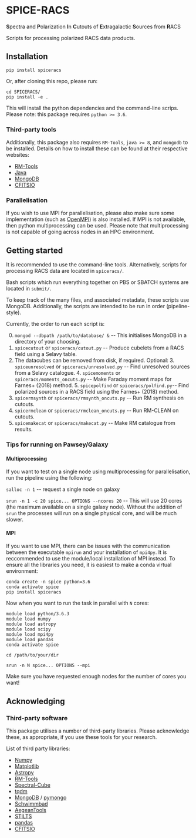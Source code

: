 # SPICE-RACS
**S**pectra and **P**olarization **I**n **C**utouts of **E**xtragalactic **S**ources from **R**ACS

Scripts for processing polarized RACS data products.


## Installation
```
pip install spiceracs
```
Or, after cloning this repo, please run:
```
cd SPICERACS/
pip install -e .
```
This will install the python dependencies and the command-line scrips. Please note: this package requires `python >= 3.6`.

### Third-party tools
Additionally, this package also requires `RM-Tools`, `java >= 8`, and `mongodb` to be installed. Details on how to install these can be found at their respective websites:
* [RM-Tools](https://github.com/CIRADA-Tools/RM)
* [Java](https://www.java.com/en/download/)
* [MongoDB](https://www.mongodb.com/what-is-mongodb)
* [CFITSIO](https://heasarc.gsfc.nasa.gov/fitsio/)

### Parallelisation
If you wish to use MPI for parallelisation, please also make sure some implementation (such as [OpenMPI](https://www.open-mpi.org/)) is also installed. If MPI is not available, then python multiprocessing can be used. Please note that multiprocessing is not capable of going across nodes in an HPC environment. 

## Getting started
It is recommended to use the command-line tools. Alternatively, scripts for processing RACS data are located in `spiceracs/`. 

Bash scripts which run everything together on PBS or SBATCH systems are located in `submit/`.

To keep track of the many files, and associated metadata, these scripts use MongoDB. Additionally, the scripts are intended to be run in order (pipeline-style). 

Currently, the order to run each script is:

0. `mongod --dbpath /path/to/database/ &` -- This initialises MongoDB in a directory of your choosing.
1. `spicecutout` or `spiceracs/cutout.py` -- Produce cubelets from a RACS field using a Selavy table.
2. The datacubes can be removed from disk, if required.
Optional:
    3. `spiceunresolved` or `spiceracs/unresolved.py` -- Find unresolved sources from a Selavy catalogue.
    4. `spicemoments` or `spiceracs/moments_oncuts.py` -- Make Faraday moment maps for Farnes+ (2018) method.
    5. `spicepolfind` or `spiceracs/polfind.py`-- Find polarized sources in a RACS field using the Farnes+ (2018) method.
6. `spicermsynth` or `spiceracs/rmsynth_oncuts.py` -- Run RM synthesis on cutouts.
7. `spicermclean` or `spiceracs/rmclean_oncuts.py` -- Run RM-CLEAN on cutouts.
8.  `spicemakecat` or `spiceracs/makecat.py` -- Make RM catalogue from results.

### Tips for running on Pawsey/Galaxy
#### Multiprocessing
If you want to test on a single node using multiprocessing for parallelisation, run the pipeline using the following:

`salloc -n 1` -- request a single node on galaxy

`srun -n 1 -c 20 spice... OPTIONS --ncores 20` -- This will use 20 cores (the maximum available on a single galaxy node). Without the addition of `srun` the processes will run on a single physical core, and will be much slower.

#### MPI
If you want to use MPI, there can be issues with the communication between the executable `mpirun` and your installation of `mpi4py`. It is reccommended to use the module/local installation of MPI instead. To ensure all the libraries you need, it is easiest to make a conda virtual environment:
```
conda create -n spice python=3.6
conda activate spice
pip install spiceracs
```
Now when you want to run the task in parallel with `N` cores:
```
module load python/3.6.3
module load numpy
module load astropy
module load scipy
module load mpi4py
module load pandas
conda activate spice

cd /path/to/your/dir

srun -n N spice... OPTIONS --mpi
```
Make sure you have requested enough nodes for the number of cores you want!

## Acknowledging
### Third-party software
This package utilises a number of third-party libraries. Please acknowledge these, as appropriate, if you use these tools for your research.

List of third party libraries:
* [Numpy](https://numpy.org/)
* [Matplotlib](https://matplotlib.org/)
* [Astropy](https://www.astropy.org/)
* [RM-Tools](https://github.com/CIRADA-Tools/RM)
* [Spectral-Cube](https://spectral-cube.readthedocs.io/)
* [tqdm](https://tqdm.github.io/) 
* [MongoDB](https://www.mongodb.com/) / [pymongo](https://api.mongodb.com/python/current/) 
* [Schwimmbad](https://schwimmbad.readthedocs.io/)
* [AegeanTools](https://github.com/PaulHancock/Aegean)
* [STILTS](http://www.star.bristol.ac.uk/~mbt/stilts/)
* [pandas](https://pandas.pydata.org/)
* [CFITSIO](https://heasarc.gsfc.nasa.gov/fitsio/)